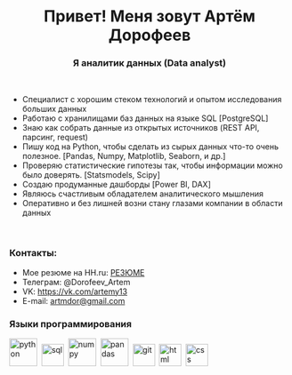 <div id="header" align="center">
	<h1>Привет! Меня зовут Артём Дорофеев</h1>
	<h3>Я аналитик данных (Data analyst)</h3>
</div>
</br>

- Специалист с хорошим стеком технологий и опытом исследования больших данных
- Работаю с хранилищами баз данных на языке SQL [PostgreSQL]
- Знаю как собрать данные из открытых источников (REST API, парсинг, request) 
- Пишу код на Python, чтобы сделать из сырых данных что-то очень полезное. [Pandas, Numpy, Matplotlib, Seaborn, и др.]
- Проверяю статистические гипотезы так, чтобы информации можно было доверять. [Statsmodels, Scipy]
- Создаю продуманные дашборды [Power BI, DAX]
- Являюсь счастливым обладателем аналитического мышления
- Оперативно и без лишней возни стану глазами компании в области данных 

</br>

### Контакты:

- Мое резюме на HH.ru: [РЕЗЮМЕ](https://hh.ru/resume/f9b4134eff0b8007ee0039ed1f4362727a6162)
- Телеграм: @Dorofeev_Artem
- VK: https://vk.com/artemy13
- E-mail: artmdor@gmail.com

### Языки программирования
<img src="https://cdn.jsdelivr.net/gh/devicons/devicon/icons/python/python-original-wordmark.svg" title="python" width="50" height="50"/>&nbsp;
<img src="https://cdn.jsdelivr.net/gh/devicons/devicon/icons/postgresql/postgresql-original.svg" title="sql" width="40" height="40"/>&nbsp;
<img src="https://cdn.jsdelivr.net/gh/devicons/devicon/icons/numpy/numpy-original-wordmark.svg" title="numpy" width="50" height="50"/>&nbsp;
<img src="https://cdn.jsdelivr.net/gh/devicons/devicon/icons/pandas/pandas-original-wordmark.svg" title="pandas" width="50" height="50"/>&nbsp;
<img src="https://cdn.jsdelivr.net/gh/devicons/devicon/icons/git/git-plain.svg" title="git" width="40" height="40"/>&nbsp;
<img src="https://cdn.jsdelivr.net/gh/devicons/devicon/icons/html5/html5-original.svg" title="html" width="40" height="40"/>&nbsp;
<img src="https://cdn.jsdelivr.net/gh/devicons/devicon/icons/css3/css3-original.svg" title="css" width="40" height="40"/>&nbsp;

